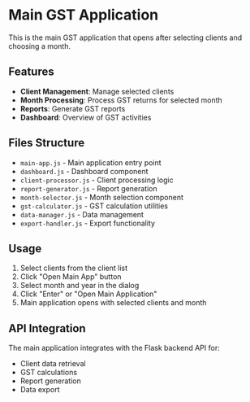 # Main GST Application

This is the main GST application that opens after selecting clients and choosing a month.

## Features

- **Client Management**: Manage selected clients
- **Month Processing**: Process GST returns for selected month
- **Reports**: Generate GST reports
- **Dashboard**: Overview of GST activities

## Files Structure

- `main-app.js` - Main application entry point
- `dashboard.js` - Dashboard component
- `client-processor.js` - Client processing logic
- `report-generator.js` - Report generation
- `month-selector.js` - Month selection component
- `gst-calculator.js` - GST calculation utilities
- `data-manager.js` - Data management
- `export-handler.js` - Export functionality

## Usage

1. Select clients from the client list
2. Click "Open Main App" button
3. Select month and year in the dialog
4. Click "Enter" or "Open Main Application"
5. Main application opens with selected clients and month

## API Integration

The main application integrates with the Flask backend API for:
- Client data retrieval
- GST calculations
- Report generation
- Data export
